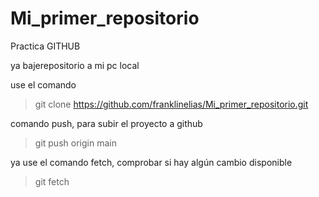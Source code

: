 # Mi_primer_repositorio
Practica GITHUB

ya bajerepositorio a mi pc local

use el comando
> git clone https://github.com/franklinelias/Mi_primer_repositorio.git

comando push, para subir el proyecto  a github

> git push origin main


ya use el comando fetch, comprobar si hay algún cambio disponible

> git fetch
